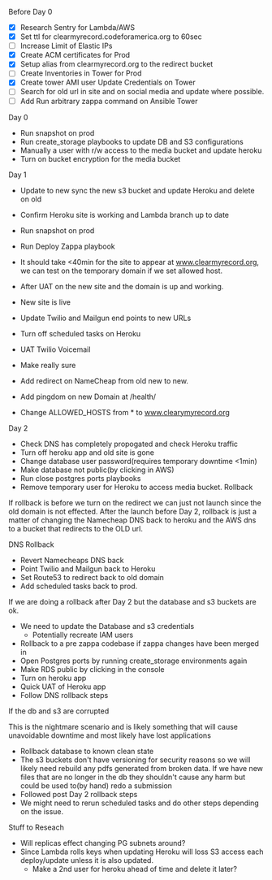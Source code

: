 Before Day 0
- [x] Research Sentry for Lambda/AWS
- [x] Set ttl for clearmyrecord.codeforamerica.org to 60sec
- [ ] Increase Limit of Elastic IPs
- [x] Create ACM certificates for Prod
- [x] Setup alias from clearmyrecord.org to the redirect bucket
- [ ] Create Inventories in Tower for Prod
- [x] Create tower AMI user Update Credentials on Tower
- [ ] Search for old url in site and on social media and update where possible.
- [ ] Add Run arbitrary zappa command on Ansible Tower

Day 0

- Run snapshot on prod
- Run create_storage playbooks to update DB and S3 configurations
- Manually a user with r/w access to the media bucket and update heroku
- Turn on bucket encryption for the media bucket

Day 1

- Update to new sync the new s3 bucket and update Heroku and delete on old
- Confirm Heroku site is working and Lambda branch up to date
- Run snapshot on prod
- Run Deploy Zappa playbook
- It should take <40min for the site to appear at www.clearmyrecord.org, we can test on the temporary domain if we set allowed host.
- After UAT on the new site and the domain is up and working.
- New site is live

- Update Twilio and Mailgun end points to new URLs
- Turn off scheduled tasks on Heroku
- UAT Twilio Voicemail

- Make really sure
- Add redirect on NameCheap from old new to new.
- Add pingdom on new Domain at /health/
- Change ALLOWED_HOSTS from * to www.clearymyrecord.org

Day 2

- Check DNS has completely propogated and check Heroku traffic
- Turn off heroku app and old site is gone
- Change database user password(requires temporary downtime <1min)
- Make database not public(by clicking in AWS)
- Run close postgres ports playbooks
- Remove temporary user for Heroku to access media bucket.
Rollback

If rollback is  before we turn on the redirect we can just not launch since the old domain is not effected.  After the launch before Day 2, rollback is just a matter of changing the Namecheap DNS back to heroku and the AWS dns to a bucket that redirects to the OLD url.

DNS Rollback

- Revert Namecheaps DNS back
- Point Twilio and Mailgun back to Heroku
- Set Route53 to redirect back to old domain
- Add scheduled tasks back to prod.

If we are doing a rollback after Day 2 but the database and s3 buckets are ok.

- We need to update the Database and s3 credentials
  - Potentially recreate IAM users
- Rollback to a pre zappa codebase if zappa changes have been merged in
- Open Postgres ports by running create_storage environments again
- Make RDS public by clicking in the console
- Turn on heroku app
- Quick UAT of Heroku app
- Follow DNS rollback steps

If the db and s3 are corrupted

This is the nightmare scenario and is likely something that will cause unavoidable downtime and most likely have lost applications

- Rollback database to known clean state
- The s3 buckets don't have versioning for security reasons so we will likely need rebuild any pdfs generated from broken data.  If we have new files that are no longer in the db they shouldn't cause any harm but could be used to(by hand) redo a submission
- Followed post Day 2 rollback steps
- We might need to rerun scheduled tasks and do other steps depending on the issue.

Stuff to Reseach

- Will replicas effect changing PG subnets around?
- Since Lambda rolls keys when updating Heroku will loss S3 access each deploy/update unless it is also updated.
  - Make a 2nd user for heroku ahead of time and delete it later?

